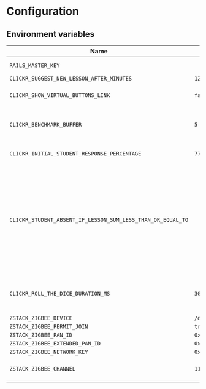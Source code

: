 # Configuration

## Environment variables
| Name | Default | Description |
|------|---------|-------------|
| `RAILS_MASTER_KEY` |  | decryption key for secrets |
| `CLICKR_SUGGEST_NEW_LESSON_AFTER_MINUTES` | `120` | |
| `CLICKR_SHOW_VIRTUAL_BUTTONS_LINK` | `false` | (in `RAILS_ENV=development`: default `true`) |
| `CLICKR_BENCHMARK_BUFFER` | `5` | how high you can set the lesson benchmark compared to the best student |
| `CLICKR_INITIAL_STUDENT_RESPONSE_PERCENTAGE` | `77` | influences the grade, practically a virtual first lesson |
| `CLICKR_STUDENT_ABSENT_IF_LESSON_SUM_LESS_THAN_OR_EQUAL_TO` |  | threshold when to consider student absent <ul><li>absent students are ignored in the class lesson average</li><li>lessons in which the student was absent are ignored in his average grade</li></ul> |
| `CLICKR_ROLL_THE_DICE_DURATION_MS` | `3000` | How long should the animation for selecting a student (roll the dice) take overall in milliseconds |
| `ZSTACK_ZIGBEE_DEVICE` | `/dev/ttyACM0` |  |
| `ZSTACK_ZIGBEE_PERMIT_JOIN` | `true` |  |
| `ZSTACK_ZIGBEE_PAN_ID` | `0x1a63` |  |
| `ZSTACK_ZIGBEE_EXTENDED_PAN_ID` | `0x62c089def29a0295` |  |
| `ZSTACK_ZIGBEE_NETWORK_KEY` | `0x44a6a5fbe41d8844ac7f0778a261f9c5` |  |
| `ZSTACK_ZIGBEE_CHANNEL` | `11` | Use a ZLL channel (11, 15, 20, or 25) to avoid Problems |
